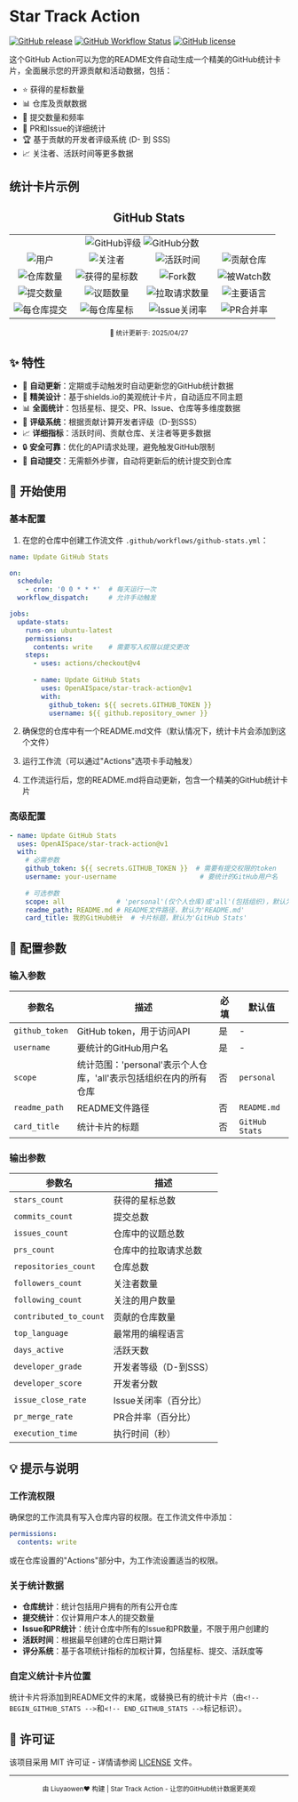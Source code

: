 # Star Track Action

[![GitHub release](https://img.shields.io/github/v/release/OpenAISpace/star-track-action?style=flat-square)](https://github.com/OpenAISpace/star-track-action/releases)
[![GitHub Workflow Status](https://img.shields.io/github/actions/workflow/status/OpenAISpace/star-track-action/ci.yml?branch=main&style=flat-square)](https://github.com/OpenAISpace/star-track-action/actions)
[![GitHub license](https://img.shields.io/github/license/OpenAISpace/star-track-action?style=flat-square)](https://github.com/OpenAISpace/star-track-action/blob/main/LICENSE)

这个GitHub Action可以为您的README文件自动生成一个精美的GitHub统计卡片，全面展示您的开源贡献和活动数据，包括：

- ⭐ 获得的星标数量
- 📊 仓库及贡献数据
- 📝 提交数量和频率
- 🔄 PR和Issue的详细统计
- 🏆 基于贡献的开发者评级系统 (D- 到 SSS)
- 📈 关注者、活跃时间等更多数据

## 统计卡片示例

<!-- BEGIN_GITHUB_STATS -->
<div align="center">

## GitHub Stats

<table>
  <tr>
    <td align="center" colspan="4">
      <img alt="GitHub评级" src="https://img.shields.io/badge/Grade-S+-FB2?style=for-the-badge&logo=github&logoColor=white" />
      <img alt="GitHub分数" src="https://img.shields.io/badge/Score-1692-FB2?style=for-the-badge&logo=github&logoColor=white" />
    </td>
  </tr>
  <tr>
    <td align="center">
      <img alt="用户" src="https://img.shields.io/badge/User-liyown-2D9EF1?style=for-the-badge&logo=github&logoColor=white" />
    </td>
    <td align="center">
      <img alt="关注者" src="https://img.shields.io/badge/Followers-16-2D9EF1?style=for-the-badge&logo=github&logoColor=white" />
    </td>
    <td align="center">
      <img alt="活跃时间" src="https://img.shields.io/badge/Years_Active-4.2-2D9EF1?style=for-the-badge&logo=github&logoColor=white" />
    </td>
    <td align="center">
      <img alt="贡献仓库" src="https://img.shields.io/badge/Contributed_To-21-2D9EF1?style=for-the-badge&logo=github&logoColor=white" />
    </td>
  </tr>
  <tr>
    <td align="center">
      <img alt="仓库数量" src="https://img.shields.io/badge/Repositories-48-26A641?style=for-the-badge&logo=github&logoColor=white" />
    </td>
    <td align="center">
      <img alt="获得的星标数" src="https://img.shields.io/badge/Stars-1628-FFD94C?style=for-the-badge&logo=github&logoColor=black" />
    </td>
    <td align="center">
      <img alt="Fork数" src="https://img.shields.io/badge/Forked-227-26A641?style=for-the-badge&logo=github&logoColor=white" />
    </td>
    <td align="center">
      <img alt="被Watch数" src="https://img.shields.io/badge/Watched-1628-26A641?style=for-the-badge&logo=github&logoColor=white" />
    </td>
  </tr>
  <tr>
    <td align="center">
      <img alt="提交数量" src="https://img.shields.io/badge/Commits-658-2188FF?style=for-the-badge&logo=git&logoColor=white" />
    </td>
    <td align="center">
      <img alt="议题数量" src="https://img.shields.io/badge/Issues-44-F74D53?style=for-the-badge&logo=github&logoColor=white" />
    </td>
    <td align="center">
      <img alt="拉取请求数量" src="https://img.shields.io/badge/Pull_Requests-9-A371F7?style=for-the-badge&logo=github&logoColor=white" />
    </td>
    <td align="center">
      <img alt="主要语言" src="https://img.shields.io/badge/Top_Language-Python-2188FF?style=for-the-badge&logo=github&logoColor=white" />
    </td>
  </tr>
  <tr>
    <td align="center">
      <img alt="每仓库提交" src="https://img.shields.io/badge/Commits_Per_Repo-14-2188FF?style=for-the-badge&logo=git&logoColor=white" />
    </td>
    <td align="center">
      <img alt="每仓库星标" src="https://img.shields.io/badge/Stars_Per_Repo-33.9-FFD94C?style=for-the-badge&logo=github&logoColor=black" />
    </td>
    <td align="center">
      <img alt="Issue关闭率" src="https://img.shields.io/badge/Issue_Close_Rate-73%25-F74D53?style=for-the-badge&logo=github&logoColor=white" />
    </td>
    <td align="center">
      <img alt="PR合并率" src="https://img.shields.io/badge/PR_Merge_Rate-89%25-A371F7?style=for-the-badge&logo=github&logoColor=white" />
    </td>
  </tr>
</table>

<sup>📅 统计更新于: 2025/04/27</sup>

</div>
<!-- END_GITHUB_STATS -->

## ✨ 特性

- 🔄 **自动更新**：定期或手动触发时自动更新您的GitHub统计数据
- 🎨 **精美设计**：基于shields.io的美观统计卡片，自动适应不同主题
- 📊 **全面统计**：包括星标、提交、PR、Issue、仓库等多维度数据
- 🌟 **评级系统**：根据贡献计算开发者评级（D-到SSS）
- 📈 **详细指标**：活跃时间、贡献仓库、关注者等更多数据
- 🔒 **安全可靠**：优化的API请求处理，避免触发GitHub限制
- 🤖 **自动提交**：无需额外步骤，自动将更新后的统计提交到仓库

## 🚀 开始使用

### 基本配置

1. 在您的仓库中创建工作流文件 `.github/workflows/github-stats.yml`：

```yaml
name: Update GitHub Stats

on:
  schedule:
    - cron: '0 0 * * *'  # 每天运行一次
  workflow_dispatch:     # 允许手动触发

jobs:
  update-stats:
    runs-on: ubuntu-latest
    permissions:
      contents: write    # 需要写入权限以提交更改
    steps:
      - uses: actions/checkout@v4
      
      - name: Update GitHub Stats
        uses: OpenAISpace/star-track-action@v1
        with:
          github_token: ${{ secrets.GITHUB_TOKEN }}
          username: ${{ github.repository_owner }}
```

2. 确保您的仓库中有一个README.md文件（默认情况下，统计卡片会添加到这个文件）

3. 运行工作流（可以通过"Actions"选项卡手动触发）

4. 工作流运行后，您的README.md将自动更新，包含一个精美的GitHub统计卡片

### 高级配置

```yaml
- name: Update GitHub Stats
  uses: OpenAISpace/star-track-action@v1
  with:
    # 必需参数
    github_token: ${{ secrets.GITHUB_TOKEN }}  # 需要有提交权限的token
    username: your-username                     # 要统计的GitHub用户名
    
    # 可选参数
    scope: all             # 'personal'(仅个人仓库)或'all'(包括组织)，默认为'personal'
    readme_path: README.md # README文件路径，默认为'README.md'
    card_title: 我的GitHub统计  # 卡片标题，默认为'GitHub Stats'
```

## 🔧 配置参数

### 输入参数

| 参数名 | 描述 | 必填 | 默认值 |
|--------|------|------|--------|
| `github_token` | GitHub token，用于访问API | 是 | - |
| `username` | 要统计的GitHub用户名 | 是 | - |
| `scope` | 统计范围：'personal'表示个人仓库，'all'表示包括组织在内的所有仓库 | 否 | `personal` |
| `readme_path` | README文件路径 | 否 | `README.md` |
| `card_title` | 统计卡片的标题 | 否 | `GitHub Stats` |

### 输出参数

| 参数名 | 描述 |
|--------|------|
| `stars_count` | 获得的星标总数 |
| `commits_count` | 提交总数 |
| `issues_count` | 仓库中的议题总数 |
| `prs_count` | 仓库中的拉取请求总数 |
| `repositories_count` | 仓库总数 |
| `followers_count` | 关注者数量 |
| `following_count` | 关注的用户数量 |
| `contributed_to_count` | 贡献的仓库数量 |
| `top_language` | 最常用的编程语言 |
| `days_active` | 活跃天数 |
| `developer_grade` | 开发者等级（D-到SSS） |
| `developer_score` | 开发者分数 |
| `issue_close_rate` | Issue关闭率（百分比） |
| `pr_merge_rate` | PR合并率（百分比） |
| `execution_time` | 执行时间（秒） |

## 💡 提示与说明

### 工作流权限

确保您的工作流具有写入仓库内容的权限。在工作流文件中添加：

```yaml
permissions:
  contents: write
```

或在仓库设置的"Actions"部分中，为工作流设置适当的权限。

### 关于统计数据

- **仓库统计**：统计包括用户拥有的所有公开仓库
- **提交统计**：仅计算用户本人的提交数量
- **Issue和PR统计**：统计仓库中所有的Issue和PR数量，不限于用户创建的
- **活跃时间**：根据最早创建的仓库日期计算
- **评分系统**：基于各项统计指标的加权计算，包括星标、提交、活跃度等

### 自定义统计卡片位置

统计卡片将添加到README文件的末尾，或替换已有的统计卡片（由`<!-- BEGIN_GITHUB_STATS -->`和`<!-- END_GITHUB_STATS -->`标记标识）。



## 📄 许可证

该项目采用 MIT 许可证 - 详情请参阅 [LICENSE](LICENSE) 文件。

---

<div align="center">
  <sub>由 Liuyaowen❤️ 构建 | Star Track Action - 让您的GitHub统计数据更美观</sub>
</div>